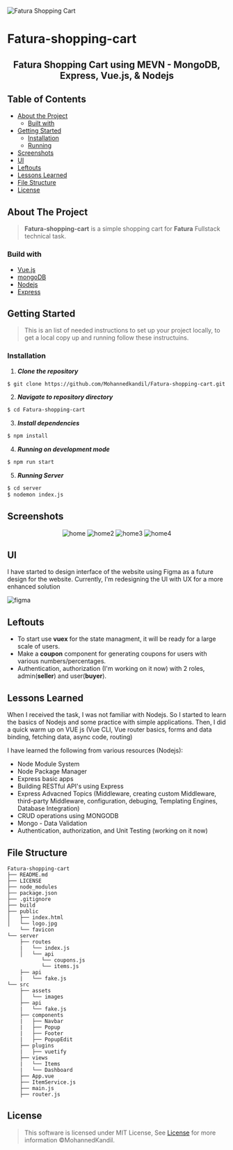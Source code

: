 ![Fatura Shopping Cart](https://user-images.githubusercontent.com/18647990/132025497-c63e8a57-1f6b-40cc-a3b7-3510b45b4e97.png)
# Fatura-shopping-cart
<h2 align="center">Fatura Shopping Cart using MEVN - MongoDB, Express, Vue.js, & Nodejs</h2>


## Table of Contents

- [About the Project](#about-the-project)
  - [Built with](#build-with)
- [Getting Started](#getting-started)
  - [Installation](#installation)
  - [Running](#running)
- [Screenshots](#screenshots)
- [UI](#ui)
- [Leftouts](#leftouts)
- [Lessons Learned](#lessons-learned)
- [File Structure](#file-structure)
- [License](#license)

## About The Project
> **Fatura-shopping-cart** is a simple shopping cart for **Fatura** Fullstack technical task.

### Build with
- [Vue.js](https://vuejs.org/)
- [mongoDB](https://www.mongodb.com/)
- [Nodejs](https://nodejs.org/en/)
- [Express](https://expressjs.com/)


## Getting Started
> This is an list of needed instructions to set up your project locally, to get a local copy up and running follow these instructuins.

### Installation

1. **_Clone the repository_**

```sh
$ git clone https://github.com/Mohannedkandil/Fatura-shopping-cart.git
```
2. **_Navigate to repository directory_**
```sh
$ cd Fatura-shopping-cart
```
3. **_Install dependencies_**

```sh
$ npm install
```
4. **_Running on development mode_**
```sh
$ npm run start
```
5. **_Running Server_**
```sh
$ cd server
$ nodemon index.js
```
## Screenshots

<div align="center">
  
![home](https://user-images.githubusercontent.com/18647990/132264170-bb87070c-45ff-4afa-820b-62b149904261.PNG)
![home2](https://user-images.githubusercontent.com/18647990/132264175-82011f06-ca2a-4397-bf95-9d33677c362f.PNG)
![home3](https://user-images.githubusercontent.com/18647990/132264176-bed08a40-0f9b-4742-a71f-18c1db876966.PNG)
![home4](https://user-images.githubusercontent.com/18647990/132264178-453d4689-7a7b-4184-90bd-7db4b3531ff6.PNG)

</div>


## UI
I have started to design interface of the website using Figma as a future design for the website. Currently, I'm redesigning the UI with UX for a more enhanced solution

![figma](https://user-images.githubusercontent.com/18647990/132265955-e6f9694f-90e5-4ea8-ad9a-cf3cc5811ac5.png)

## Leftouts
- To start use **vuex** for the state managment, it will be ready for a large scale of users.
- Make a **coupon** component for generating coupons for users with various numbers/percentages.
- Authentication, authorization (I'm working on it now) with 2 roles, admin(**seller**) and user(**buyer**).


## Lessons Learned
When I received the task, I was not familiar with Nodejs. So I started to learn the basics of Nodejs and some practice with simple applications. Then, I did a quick warm up on VUE js (Vue CLI, Vue router basics, forms and data binding, fetching data, async code, routing) 

I have learned the following from various resources (Nodejs):      
- Node Module System 
- Node Package Manager
- Express basic apps
- Building RESTful API's using Express
- Express Advacned Topics (Middleware, creating custom Middleware, third-party Middleware, configuration, debuging, Templating Engines, Database Integration)
- CRUD operations using MONGODB
- Mongo - Data Validation
- Authentication, authorization, and Unit Testing (working on it now)





## File Structure
                                    
    Fatura-shopping-cart
    ├── README.md
    ├── LICENSE
    ├── node_modules
    ├── package.json
    ├── .gitignore
    ├── build
    ├── public
    │   ├── index.html
    │   └── logo.jpg
        └── favicon
    └── server
        ├── routes
        |   └── index.js
        │   └── api
               └── coupons.js
               └── items.js
        ├── api	
        |   └── fake.js	
    └── src
        ├── assets
        │   └── images
        ├── api	
        |   └── fake.js	
        ├── components	
        |   ├── Navbar
        |   ├── Popup
        |   ├── Footer
        |   ├── PopupEdit
        ├── plugins	
        |   ├── vuetify	
        ├── views	
        |   └── Items	
        |   └── Dashboard	
        ├── App.vue	
        ├── ItemService.js	
        ├── main.js
        ├── router.js	

## License

> This software is licensed under MIT License, See [License](https://github.com/AbdallahHemdan/Instanews/blob/master/LICENSE) for more information ©MohannedKandil.

